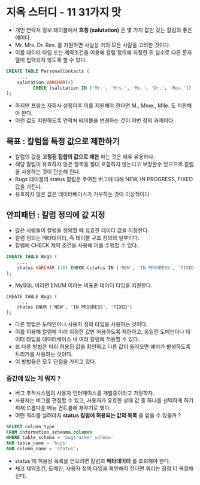 # 지옥 스터디 - 11 31가지 맛
- 개인 연락처 정보 테이블에서 **호칭 (salutation)** 은 몇 가지 값만 갖는 칼럼의 좋은 예이다.
- Mr. Mrs. Dr. Rev. 를 지원하면 사실상 거의 모든 사람을 고려한 것이다.
- 이를 데이터 타입 또는 제약조건을 이용해 칼럼 정의에 지정한 뒤 실수로 다른 문자열이 입력되지 않도록 할 수 있다.

```sql
CREATE TABLE PersonalContacts (
    ...,
    salutation VARCHAR(4)
          CHECK (salutation IN ('Mr.', 'Mrs.', 'Ms.', 'Dr.', 'Rev.'))
);
```
- 하지만 프랑스 자회사 설립이후 이를 지원해야 한다면 M., Mme., Mlle. 도 지원해야 한다.
- 이런 값도 지원하도록 연락처 테이블을 변경하는 것이 이번 장의 과제이다.

## 목표 : 칼럼을 특정 값으로 제한하기
- 칼럼의 값을 **고정된 집합의 값으로 제한** 하는 것은 매우 유용하다.
- 해당 칼럼이 유효하지 않은 항목을 절대 포함하지 않는다고 보장할수 있으므로 칼럼을 사용하는 것이 단순해 진다.
- Bugs 테이블의 status 칼럼은 주어진 버그에 대해 NEW, IN PROGRESS, FIXED 값을 가진다.
- 유효하지 않은 값은 데이터베이스가 거부하는 것이 이상적이다.

## 안피패턴 : 칼럼 정의에 값 지정
- 많은 사람들이 칼럼을 정의할 때 유효한 데이터 값을 지정한다.
- 칼럼 정의는 메타데이터, 즉 테이블 구조 정의의 일부이다.
- 칼럼에 CHECK 제약 조건을 사용해 이를 수행할 수 있다.

```sql
CREATE TABLE Bugs (
    ...,
    status VARCHAR (20) CHECK (status IN ('NEW', 'IN PROGRESS', 'FIXED'))
);
```
- MySQL 이라면 ENUM 이라는 비표준 데이터 타입을 지원한다.

```
CREATE TABLE Bugs (
    ...,
    status ENUM ('NEW', 'IN PROGRESS', 'FIXED')
);
```
- 다른 방법은 도메인이나 사용자 정의 타입을 사용하는 것이다.
- 이를 이용해 칼럼에 미리 지정한 값만 허용하도록 제한하고, 동일한 도메인이나 데이터 타입을 데이터베이스 내 여러 칼럼에 적용할 수 있다.
- 또 다른 방법은 미리 허용된 값을 확인하고 다른 값이 들어오면 에러가 발생하도록 트리거를 사용하는 것이다.
- 이 방법들은 모두 단점을 가지고 있다.

### 중간에 있는 게 뭐지 ?
- 버그 추적시스템의 사용자 인터페이스를 개발중이라고 가정하자.
- 사용자는 버그를 편집할 수 있고, 사용자가 유효한 상태 값 중 하나를 선택하게 하기 위해 드롭다운 메뉴 컨트롤에 채우기로 했다.
- 어떤 쿼리를 날려야지 **status 칼럼에 허용되는 값의 목록** 을 얻을 수 있을까 ?

```sql
SELECT column_type
FROM information_scheama.columns
WHERE table_schema = 'bugtracker_schema'
AND table_name = 'bugs'
AND column_name = 'status';
```
- status 에 허용된 목록을 얻으려면 칼럼의 **메타데이터** 를 조회해야 한다.
- 체크 제약조건, 도메인, 사용자 정의 타입을 확인해야 한다면 쿼리는 점점 더 복잡해진다.